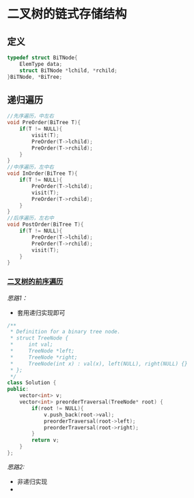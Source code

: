 # 二叉树的链式存储结构
## 定义
```cpp
typedef struct BiTNode{
    ElemType data;
    struct BiTNode *lchild, *rchild;
}BiTNode, *BiTree;
```
## 递归遍历
```cpp
//先序遍历，中左右
void PreOrder(BiTree T){
    if(T != NULL){
        visit(T);
        PreOrder(T->lchild);
        PreOrder(T->rchild);
    }
}
//中序遍历，左中右
void InOrder(BiTree T){
    if(T != NULL){
        PreOrder(T->lchild);
        visit(T);
        PreOrder(T->rchild);
    }
}
//后序遍历，左右中
void PostOrder(BiTree T){
    if(T != NULL){
        PreOrder(T->lchild);
        PreOrder(T->rchild);
        visit(T);
    }
}
```
### [二叉树的前序遍历](https://leetcode-cn.com/problems/binary-tree-preorder-traversal/)
_思路1：_
* 套用递归实现即可
```cpp
/**
 * Definition for a binary tree node.
 * struct TreeNode {
 *     int val;
 *     TreeNode *left;
 *     TreeNode *right;
 *     TreeNode(int x) : val(x), left(NULL), right(NULL) {}
 * };
 */
class Solution {
public:
    vector<int> v;
    vector<int> preorderTraversal(TreeNode* root) {
        if(root != NULL){
            v.push_back(root->val);
            preorderTraversal(root->left);
            preorderTraversal(root->right);
        }
        return v;
    }
};
```
_思路2:_
* 非递归实现
* 

